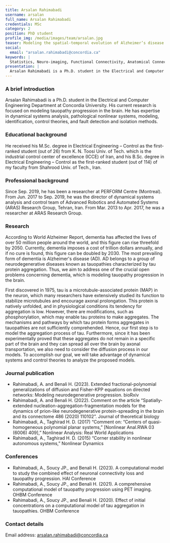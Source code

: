 ```yaml
---
title: Arsalan Rahimabadi
username: arsalan
full_name: Arsalan Rahimabadi
credentials: MSc
category: 2
position: PhD student
profile_img: /media/images/team/arsalan.jpg
teaser: Modeling the spatial-temporal evolution of Alzheimer’s disease
social:
  email: "arsalan.rahimabadi@concordia.ca"
keywords: |
  Statistics, Neuro-imaging, Functional Connectivity, Anatomical Connectivity, ...
presentation: |
  Arsalan Rahimabadi is a Ph.D. student in the Electrical and Computer Engineering Department at Concordia University. His current research is focused on modeling tauopathy progression in the brain. He has expertise in dynamical systems analysis, pathological nonlinear systems, modeling, identification, control theories, and fault detection and isolation methods.
---
```


### A brief introduction

Arsalan Rahimabadi is a Ph.D. student in the Electrical and Computer Engineering Department at Concordia University. His current research is focused on modeling tauopathy progression in the brain. He has expertise in dynamical systems analysis, pathological nonlinear systems, modeling, identification, control theories, and fault detection and isolation methods. 


### Educational background

He received his M.Sc. degree in Electrical Engineering – Control as the first-ranked student (out of 26) from K. N. Toosi Univ. of Tech. which is the industrial control center of excellence (ICCE) of Iran, and his B.Sc. degree in Electrical Engineering – Control as the first-ranked student (out of 114) of my faculty from Shahrood Univ. of Tech., Iran.   


### Professional background

Since Sep. 2019, he has been a researcher at PERFORM Centre (Montreal). From Jun. 2017 to Sep. 2019, he was the director of dynamical systems analysis and control team of Advanced Robotics and Automated Systems (ARAS) Research Group, Tehran, Iran. From Mar. 2013 to Apr. 2017, he was a researcher at ARAS Research Group.
 

### Research 

According to World Alzheimer Report, dementia has affected the lives of over 50 million people around the world, and this figure can rise threefold by 2050. Currently, dementia imposes a cost of trillion dollars annually, and if no cure is found, this figure can be doubled by 2030. The most prevailing form of dementia is Alzheimer's disease (AD). AD belongs to a group of neurodegenerative diseases known as tauopathies characterized by tau protein aggregation. Thus, we aim to address one of the crucial open problems concerning dementia, which is modeling tauopathy progression in the brain.
 
First discovered in 1975, tau is a microtubule-associated protein (MAP) in the neuron, which many researchers have extensively studied its function to stabilize microtubules and encourage axonal prolongation. This protein is natively unfolded, and in physiological conditions its tendency for aggregation is low. However, there are modifications, such as phosphorylation, which may enable tau proteins to make aggregates. The mechanisms and pathways by which tau protein forms aggregates in tauopathies are not sufficiently comprehended. Hence, our first step is to model the aggregation process of tau. Furthermore, since it has been experimentally proved that these aggregates do not remain in a specific part of the brain and they can spread all over the brain by axonal transportation, we also need to consider the diffusion process in our models. To accomplish our goal, we will take advantage of dynamical systems and control theories to analyze the proposed models.



### Journal publication

-	Rahimabadi, A. and Benali H. (2023). Extended fractional-polynomial generalizations of diffusion and Fisher-KPP equations on directed networks: Modeling neurodegenerative progression. bioRxiv
-	 Rahimabadi, A. and Benali H. (2022). Comment on the article “Spatially-extended nucleation-aggregation-fragmentation models for the dynamics of prion-like neurodegenerative protein-spreading in the brain and its connectome 486 (2020) 110102”. Journal of theoretical biology 
- Rahimabadi, A., Taghirad H. D. (2017) “Comment on: “Centers of quasi-homogeneous polynomial planar systems,” [Nonlinear Anal.RWA 03 (6006) 409],” Nonlinear Analysis: Real World Applications
- Rahimabadi, A., Taghirad H. D. (2015) “Corner stability in nonlinear autonomous systems,” Nonlinear Dynamics


### Conferences

-	Rahimabadi, A., Soucy JP., and Benali H. (2023). A computational model to study the combined effect of neuronal connectivity loss and tauopathy progression. HAI Conference
-	Rahimabadi, A., Soucy JP., and Benali H. (2021). A comprehensive computational model of tauopathy progression using PET imaging. OHBM Conference 
-	Rahimabadi, A., Soucy JP., and Benali H. (2020). Effect of initial concentrations on a computational model of tau aggregation in tauopathies. OHBM Conference


### Contact details

Email address: arsalan.rahimabadi@concordia.ca 


